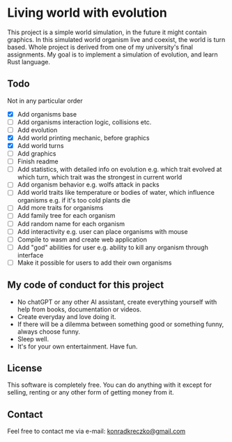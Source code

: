 # Living world with evolution

This project is a simple world simulation, in the future it might contain graphics. In this simulated world organism live and coexist, the world is turn based. Whole project is derived from one of my university's final assignments. My goal is to implement a simulation of evolution, and learn Rust language.

## Todo

Not in any particular order

- [x] Add organisms base
- [ ] Add organisms interaction logic, collisions etc.
- [ ] Add evolution
- [x] Add world printing mechanic, before graphics
- [x] Add world turns
- [ ] Add graphics
- [ ] Finish readme
- [ ] Add statistics, with detailed info on evolution e.g. which trait evolved at which turn, which trait was the strongest in current world
- [ ] Add organism behavior e.g. wolfs attack in packs
- [ ] Add world traits like temperature or bodies of water, which influence organisms e.g. if it's too cold plants die
- [ ] Add more traits for organisms
- [ ] Add family tree for each organism
- [ ] Add random name for each organism
- [ ] Add interactivity e.g. user can place organisms with mouse
- [ ] Compile to wasm and create web application
- [ ] Add "god" abilities for user e.g. ability to kill any organism through interface
- [ ] Make it possible for users to add their own organisms

## My code of conduct for this project

- No chatGPT or any other AI assistant, create everything yourself with help from books, documentation or videos.
- Create everyday and love doing it.
- If there will be a dilemma between something good or something funny, always choose funny.
- Sleep well.
- It's for your own entertainment. Have fun.

## License

This software is completely free. You can do anything with it except for selling, renting or any other form of getting money from it.

## Contact

Feel free to contact me via e-mail: konradkreczko@gmail.com
